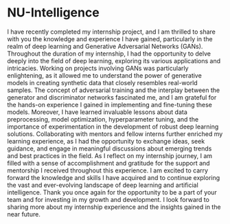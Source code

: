 # NU-Intelligence

I have recently completed my internship project, and I am thrilled to share with you the knowledge and experience I have gained, particularly in the realm of deep learning and Generative Adversarial Networks (GANs). Throughout the duration of my internship, I had the opportunity to delve deeply into the field of deep learning, exploring its various applications and intricacies. Working on projects involving GANs was particularly enlightening, as it allowed me to understand the power of generative models in creating synthetic data that closely resembles real-world samples. The concept of adversarial training and the interplay between the generator and discriminator networks fascinated me, and I am grateful for the hands-on experience I gained in implementing and fine-tuning these models. Moreover, I have learned invaluable lessons about data preprocessing, model optimization, hyperparameter tuning, and the importance of experimentation in the development of robust deep learning solutions. Collaborating with mentors and fellow interns further enriched my learning experience, as I had the opportunity to exchange ideas, seek guidance, and engage in meaningful discussions about emerging trends and best practices in the field. As I reflect on my internship journey, I am filled with a sense of accomplishment and gratitude for the support and mentorship I received throughout this experience. I am excited to carry forward the knowledge and skills I have acquired and to continue exploring the vast and ever-evolving landscape of deep learning and artificial intelligence. Thank you once again for the opportunity to be a part of your team and for investing in my growth and development. I look forward to sharing more about my internship experience and the insights gained in the near future.
